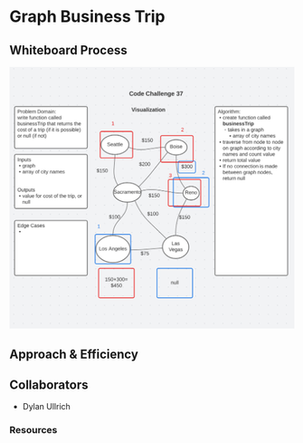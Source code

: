 # Graph Business Trip

## Whiteboard Process

![Graph Business Trip](./graph-business-trip.png)

## Approach & Efficiency

## Collaborators

- Dylan Ullrich

### Resources
